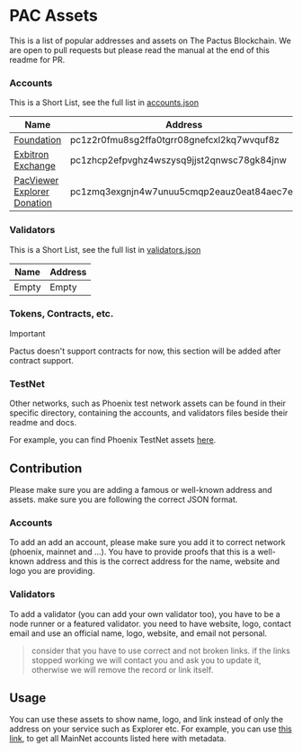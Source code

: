 # PAC Assets

This is a list of popular addresses and assets on The Pactus Blockchain. We are open to pull requests but please read the manual at the end of this readme for PR.

### Accounts

This is a Short List, see the full list in [accounts.json](./accounts.json)

Name           | Address
---------------|-----------
[Foundation](https://pacviewer.com/accounts/pc1z2r0fmu8sg2ffa0tgrr08gnefcxl2kq7wvquf8z) | pc1z2r0fmu8sg2ffa0tgrr08gnefcxl2kq7wvquf8z
[Exbitron Exchange](https://pacviewer.com/accounts/pc1zhcp2efpvghz4wszysq9jjst2qnwsc78gk84jnw) | pc1zhcp2efpvghz4wszysq9jjst2qnwsc78gk84jnw
[PacViewer Explorer Donation](https://pacviewer.com/accounts/pc1zmq3exgnjn4w7unuu5cmqp2eauz0eat84aec7ev) | pc1zmq3exgnjn4w7unuu5cmqp2eauz0eat84aec7ev

### Validators

This is a Short List, see the full list in [validators.json](./validators.json)

Name           | Address
---------------|-----------
Empty | Empty


### Tokens, Contracts, etc.

> [!IMPORTANT]
> Pactus doesn't support contracts for now, this section will be added after contract support.

### TestNet

Other networks, such as Phoenix test network assets can be found in their specific directory, containing the accounts, and validators files beside their readme and docs.

For example, you can find Phoenix TestNet assets [here](./phoenix).

## Contribution

Please make sure you are adding a famous or well-known address and assets. make sure you are following the correct JSON format.

### Accounts

To add an add an account, please make sure you add it to correct network (phoenix, mainnet and ...).
You have to provide proofs that this is a well-known address and this is the correct address for the name, website and logo you are providing.

### Validators

To add a validator (you can add your own validator too), you have to be a node runner or a featured validator. you need to have website, logo, contact email and use an official name, logo, website, and email not personal.


> consider that you have to use correct and not broken links. if the links stopped working we will contact you and ask you to update it, otherwise we will remove the record or link itself.


## Usage

You can use these assets to show name, logo, and link instead of only the address on your service such as Explorer etc.
For example, you can use [this link](https://raw.githubusercontent.com/PACZone/pactus-assets/main/accounts.json), to get all MainNet accounts listed here with metadata.
